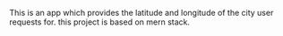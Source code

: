 This is an app which provides the latitude and longitude of the city user requests for.
this project is based on mern stack.
